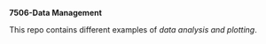 **7506-Data Management**  

This repo contains different examples of _data analysis and plotting_.  


<!---
![alt text](https://github.com/adam-p/markdown-here/raw/master/src/common/images/icon48.png "Logo Title Text 1")
-->
